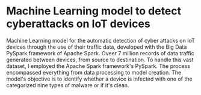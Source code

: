 
# Machine Learning model to detect cyberattacks on IoT devices

Machine Learning model for the automatic detection of cyber attacks on IoT devices through the use of their traffic data, developed with the Big Data PySpark framework of Apache Spark.
Oveer 7 million records of data traffic generated between devices, from source to destination. To handle this vast dataset, I employed the Apache Spark framework's PySpark. The process encompassed everything from data processing to model creation. The model's objective is to identify whether a device is infected with one of the categorized nine types of malware or if it's clean.
